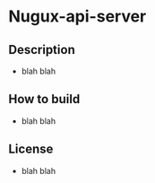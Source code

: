 # Nugux-api-server


## Description
- blah blah

## How to build
- blah blah

## License
- blah blah

